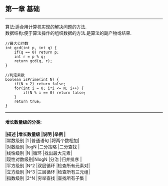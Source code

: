 ## 第一章 基础

---

算法:适合用计算机实现的解决问题的方法.  
数据结构:便于算法操作的组织数据的方法.是算法的副产物或结果.
 
    //最大公约数
    int gcd(int p, int q) {
        if(q == 0) return p;
        int r = p % q;
        return gcd(q, r);
    }
    
    //判定素数
    boolean isPrime(int N) {
        if(N < 2) return false;
        for(int i = 0; i*i <= N; i++) {
            if(N % i == 0) return false;
        }
        return true;
    }
    
---

#### 增长数量级的分类:

**|描述     |增长数量级  |说明     |举例   |**  
|常数级别    |1          |普通语句  |将两个数相加|    
|对数级别    |logN       |二分策略  |二分查找   |  
|线性级别    |N          |循环      |找出最大元素|  
|现性对数级别|NlogN      |分治      |归并排序    |  
|平方级别    |N^2        |双层循环  |检查所有元素对|  
|立方级别    |N^3        |三层循环  |检查所有三元组|  
|指数级别    |2^N        |穷举查找  |查找所有子集  |